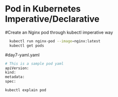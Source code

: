 # Pod in Kubernetes Imperative/Declarative
#Create an Nginx pod through kubectl imperative way
```sh
  kubectl run nginx-pod --image=nginx:latest
  kubectl get pods
```
#day7-yaml.yaml
```sh
# This is a sample pod yaml
apiVersion:
kind:
metadata:
spec:
```

```sh
kubectl explain pod
```

